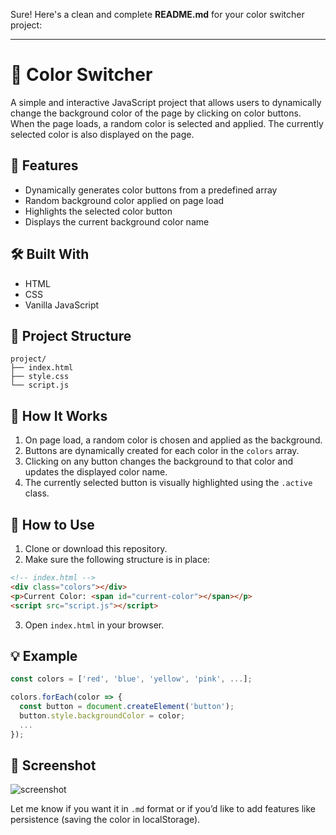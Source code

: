 Sure! Here's a clean and complete **README.md** for your color switcher project:

---

# 🎨 Color Switcher

A simple and interactive JavaScript project that allows users to dynamically change the background color of the page by clicking on color buttons. When the page loads, a random color is selected and applied. The currently selected color is also displayed on the page.

## 🚀 Features

- Dynamically generates color buttons from a predefined array
- Random background color applied on page load
- Highlights the selected color button
- Displays the current background color name

## 🛠️ Built With

- HTML
- CSS
- Vanilla JavaScript

## 📁 Project Structure

```
project/
├── index.html
├── style.css
└── script.js
```

## 📜 How It Works

1. On page load, a random color is chosen and applied as the background.
2. Buttons are dynamically created for each color in the `colors` array.
3. Clicking on any button changes the background to that color and updates the displayed color name.
4. The currently selected button is visually highlighted using the `.active` class.

## 🧪 How to Use

1. Clone or download this repository.
2. Make sure the following structure is in place:

```html
<!-- index.html -->
<div class="colors"></div>
<p>Current Color: <span id="current-color"></span></p>
<script src="script.js"></script>
```

3. Open `index.html` in your browser.

## 💡 Example

```js
const colors = ['red', 'blue', 'yellow', 'pink', ...];

colors.forEach(color => {
  const button = document.createElement('button');
  button.style.backgroundColor = color;
  ...
});
```

## 📸 Screenshot

![screenshot](https://via.placeholder.com/600x300?text=Color+Switcher+UI)

Let me know if you want it in `.md` format or if you’d like to add features like persistence (saving the color in localStorage).
